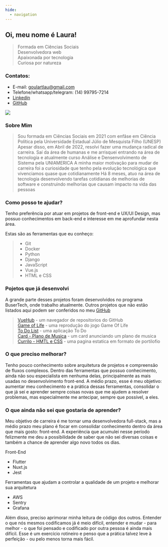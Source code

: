 ```yaml
---
hide:
  - navigation
---
```


<h2> Oi, meu nome é Laura! </h2>

> Formada em Ciências Sociais <br>
> Desenvolvedora web <br>
> Apaixonada por tecnologia <br>
> Curiosa por natureza

### Contatos:
- E-mail: goulartlau@gmail.com
- Telefone/whatsapp/telegram: (14) 99795-7214
- [Linkedin](https://www.linkedin.com/in/laura-fernandes-do-nascimento-66b0a725a/)
- [GitHub](https://github.com/launasci)
      
<img src="site/img/ilustracao.png">

### Sobre Mim

> Sou formada em Ciências Sociais em 2021 com enfâse em Ciência Política pela Universidade Estadual Júlio de Mesquista Filho (UNESP) 
> Apesar disso, em Abril de 2022, resolvi fazer uma mudança radical de carreira. Saí da área de humanas e me arrisquei entrando na área de tecnologia e atualmente curso Análise e Densenvolvimento de Sistema pela UNIAMERICA
> A minha maior motivação para mudar de carreira foi a curiosidade que tenho pela evolução tecnológica que vivenciamos quase que cotidianamente 
> Há 8 meses, atuo na área de tecnologia desenvolvendo tarefas cotidianas de melhorias de software e construindo melhorias que causam impacto na vida das pessoas

### Como posso te ajudar?

Tenho preferência por atuar em projetos de front-end e UX/UI Design, mas possuo conhecimentos em back-end e interesse em me aprofundar nesta área. <br>

Estas são as ferramentas que eu conheço:
> <ul>
>   <li>Git</li>
>   <li>Docker</li>
>   <li>Python</li>
>   <li>Django</li>
>   <li>JavaScript</li>
>   <li>Vue.js</li>
>   <li>HTML e CSS</li>
> </ul>


### Pojetos que já desenvolvi

A grande parte desses projetos foram desenvolvidos no programa BuserTech, onde trabalho atualmente. Outros projetos que não estão listados aqui podem ser conferidos no meu [GitHub](https://github.com/launasci)

> [VueHub](https://github.com/launasci/vue.hub)  - um navegador de repositorios do GitHub <br>
> [Game of Life](https://github.com/launasci/gameoflife)  - uma reprodução do jogo Game Of Life <br> 
> [To Do List](https://github.com/launasci/todovuetify)  - uma aplicação To Do <br>
> [Card - Plano de Musica](https://launasci.github.io/D6/)  - um card anunciando um plano de musica <br>
> [Currilo - HMTL e CSS](https://launasci.github.io/D2.4/)  - uma pagina estatica em formato de portilofio 

### O que preciso melhorar?

Tenho pouco conhecimento sobre arquitetura de projetos e compreensão de fluxos complexos. Dentro das ferramentas que possuo conhecimento, ainda não sou especialista em nenhuma delas, principalmente as mais usadas no desenvolvimento front-end. A médio prazo, esse é meu objetivo: aumentar meu conhecimento e a prática dessas ferramentas, consolidar o que já sei e aprender sempre coisas novas que me ajudem a resolver problemas, mas especialmente me antecipar, sempre que possível, a eles.

### O que ainda não sei que gostaria de aprender?

Meu objetivo de carreira é me tornar uma desenvolvedora full-stack, mas a médio prazo meu plano é focar em consolidar conhecimento dentro da área que mais gosto: front-end. A experiência que acumulei nesse período felizmente me deu a possibilidade de saber que não sei diversas coisas e também a chance de aprender algo novo todos os dias. 

Front-End <br>
- Flutter <br>
- Nuxt.js <br>
- Jest

Ferramentas que ajudam a controlar a qualidade de um projeto e melhorar sua arquitetura <br>
- AWS <br>
- Sentry <br>
- Grafana

Além disso, preciso aprimorar minha leitura de código dos outros. Entender o que nós mesmos codificamos já é meio difícil, entender e mudar - para melhor - o que foi pensado e codificado por outra pessoa é ainda mais difícil. Esse é um exercício rotineiro e penso que a prática talvez leve à perfeição - ou pelo menos torna mais fácil.








